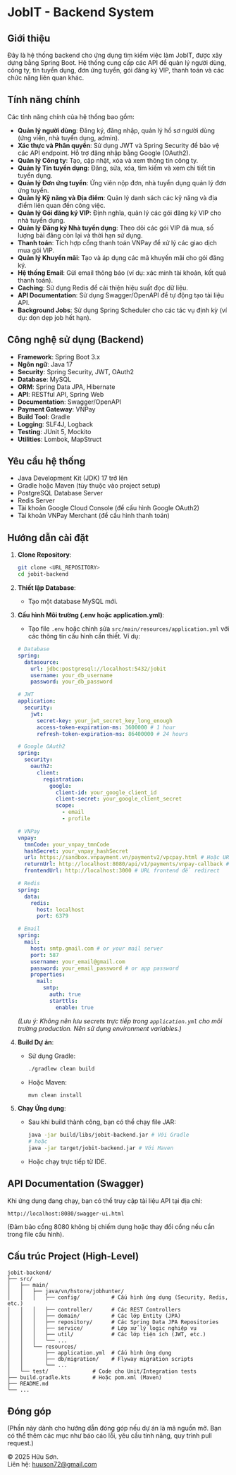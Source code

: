 # JobIT - Backend System

## Giới thiệu

Đây là hệ thống backend cho ứng dụng tìm kiếm việc làm JobIT, được xây dựng bằng Spring Boot. Hệ thống cung cấp các API để quản lý người dùng, công ty, tin tuyển dụng, đơn ứng tuyển, gói đăng ký VIP, thanh toán và các chức năng liên quan khác.

## Tính năng chính

Các tính năng chính của hệ thống bao gồm:

- **Quản lý người dùng**: Đăng ký, đăng nhập, quản lý hồ sơ người dùng (ứng viên, nhà tuyển dụng, admin).
- **Xác thực và Phân quyền**: Sử dụng JWT và Spring Security để bảo vệ các API endpoint. Hỗ trợ đăng nhập bằng Google (OAuth2).
- **Quản lý Công ty**: Tạo, cập nhật, xóa và xem thông tin công ty.
- **Quản lý Tin tuyển dụng**: Đăng, sửa, xóa, tìm kiếm và xem chi tiết tin tuyển dụng.
- **Quản lý Đơn ứng tuyển**: Ứng viên nộp đơn, nhà tuyển dụng quản lý đơn ứng tuyển.
- **Quản lý Kỹ năng và Địa điểm**: Quản lý danh sách các kỹ năng và địa điểm liên quan đến công việc.
- **Quản lý Gói đăng ký VIP**: Định nghĩa, quản lý các gói đăng ký VIP cho nhà tuyển dụng.
- **Quản lý Đăng ký Nhà tuyển dụng**: Theo dõi các gói VIP đã mua, số lượng bài đăng còn lại và thời hạn sử dụng.
- **Thanh toán**: Tích hợp cổng thanh toán VNPay để xử lý các giao dịch mua gói VIP.
- **Quản lý Khuyến mãi**: Tạo và áp dụng các mã khuyến mãi cho gói đăng ký.
- **Hệ thống Email**: Gửi email thông báo (ví dụ: xác minh tài khoản, kết quả thanh toán).
- **Caching**: Sử dụng Redis để cải thiện hiệu suất đọc dữ liệu.
- **API Documentation**: Sử dụng Swagger/OpenAPI để tự động tạo tài liệu API.
- **Background Jobs**: Sử dụng Spring Scheduler cho các tác vụ định kỳ (ví dụ: dọn dẹp job hết hạn).

## Công nghệ sử dụng (Backend)

- **Framework**: Spring Boot 3.x
- **Ngôn ngữ**: Java 17
- **Security**: Spring Security, JWT, OAuth2
- **Database**: MySQL
- **ORM**: Spring Data JPA, Hibernate
- **API**: RESTful API, Spring Web
- **Documentation**: Swagger/OpenAPI
- **Payment Gateway**: VNPay
- **Build Tool**: Gradle
- **Logging**: SLF4J, Logback
- **Testing**: JUnit 5, Mockito
- **Utilities**: Lombok, MapStruct

## Yêu cầu hệ thống

- Java Development Kit (JDK) 17 trở lên
- Gradle hoặc Maven (tùy thuộc vào project setup)
- PostgreSQL Database Server
- Redis Server
- Tài khoản Google Cloud Console (để cấu hình Google OAuth2)
- Tài khoản VNPay Merchant (để cấu hình thanh toán)

## Hướng dẫn cài đặt

1.  **Clone Repository**:
    ```bash
    git clone <URL_REPOSITORY>
    cd jobit-backend
    ```

2.  **Thiết lập Database**:
    - Tạo một database MySQL mới.
4.  **Cấu hình Môi trường (.env hoặc application.yml)**:
    - Tạo file `.env` hoặc chỉnh sửa `src/main/resources/application.yml` với các thông tin cấu hình cần thiết. Ví dụ:

    ```yaml
    # Database
    spring:
      datasource:
        url: jdbc:postgresql://localhost:5432/jobit
        username: your_db_username
        password: your_db_password

    # JWT
    application:
      security:
        jwt:
          secret-key: your_jwt_secret_key_long_enough
          access-token-expiration-ms: 3600000 # 1 hour
          refresh-token-expiration-ms: 86400000 # 24 hours

    # Google OAuth2
    spring:
      security:
        oauth2:
          client:
            registration:
              google:
                client-id: your_google_client_id
                client-secret: your_google_client_secret
                scope:
                  - email
                  - profile

    # VNPay
    vnpay:
      tmnCode: your_vnpay_tmnCode
      hashSecret: your_vnpay_hashSecret
      url: https://sandbox.vnpayment.vn/paymentv2/vpcpay.html # Hoặc URL production
      returnUrl: http://localhost:8080/api/v1/payments/vnpay-callback # Đảm bảo khớp với cấu hình VNPay
      frontendUrl: http://localhost:3000 # URL frontend để redirect

    # Redis
    spring:
      data:
        redis:
          host: localhost
          port: 6379

    # Email
    spring:
      mail:
        host: smtp.gmail.com # or your mail server
        port: 587
        username: your_email@gmail.com
        password: your_email_password # or app password
        properties:
          mail:
            smtp:
              auth: true
              starttls:
                enable: true
    ```
    *(Lưu ý: Không nên lưu secrets trực tiếp trong `application.yml` cho môi trường production. Nên sử dụng environment variables.)*

5.  **Build Dự án**:
    - Sử dụng Gradle:
      ```bash
      ./gradlew clean build
      ```
    - Hoặc Maven:
      ```bash
      mvn clean install
      ```

6.  **Chạy Ứng dụng**:
    - Sau khi build thành công, bạn có thể chạy file JAR:
      ```bash
      java -jar build/libs/jobit-backend.jar # Với Gradle
      # hoặc
      java -jar target/jobit-backend.jar # Với Maven
      ```
    - Hoặc chạy trực tiếp từ IDE.

## API Documentation (Swagger)

Khi ứng dụng đang chạy, bạn có thể truy cập tài liệu API tại địa chỉ:

```
http://localhost:8080/swagger-ui.html
```

(Đảm bảo cổng 8080 không bị chiếm dụng hoặc thay đổi cổng nếu cần trong file cấu hình).

## Cấu trúc Project (High-Level)

```
jobit-backend/
├── src/
│   ├── main/
│   │   ├── java/vn/hstore/jobhunter/
│   │   │   ├── config/          # Cấu hình ứng dụng (Security, Redis, etc.)
│   │   │   ├── controller/      # Các REST Controllers
│   │   │   ├── domain/          # Các lớp Entity (JPA)
│   │   │   ├── repository/      # Các Spring Data JPA Repositories
│   │   │   ├── service/         # Lớp xử lý logic nghiệp vụ
│   │   │   ├── util/            # Các lớp tiện ích (JWT, etc.)
│   │   │   └── ...
│   │   └── resources/
│   │       ├── application.yml  # Cấu hình ứng dụng
│   │       ├── db/migration/    # Flyway migration scripts
│   │       └── ...
│   └── test/              # Code cho Unit/Integration tests
├── build.gradle.kts       # Hoặc pom.xml (Maven)
├── README.md
└── ...
```

## Đóng góp

(Phần này dành cho hướng dẫn đóng góp nếu dự án là mã nguồn mở. Bạn có thể thêm các mục như báo cáo lỗi, yêu cầu tính năng, quy trình pull request.)

© 2025 Hữu Sơn.  
Liên hệ: huuson72@gmail.com
